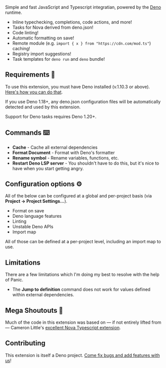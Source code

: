 Simple and fast JavaScript and Typescript integratian, powered by the
[Deno](https://deno.land) runtime.

- Inline typechecking, completions, code actions, and more!
- Tasks for Nova derived from deno.json!
- Code linting!
- Automatic formatting on save!
- Remote module (e.g. `import { x } from "https://cdn.com/mod.ts"`) caching!
- Registry import suggestions!
- Task templates for `deno run` and `deno` bundle!

## Requirements 🎒

To use this extension, you must have Deno installed (v.1.10.3 or above).
[Here's how you can do that](https://deno.land/#installation).

If you use Deno 1.18+, any deno.json configuration files will be automatically
detected and used by this extension.

Support for Deno tasks requires Deno 1.20+.

## Commands ⌨️

- **Cache** - Cache all external dependencies
- **Format Document** - Format with Deno's formatter
- **Rename symbol** - Rename variables, functions, etc.
- **Restart Deno LSP server** - You shouldn't have to do this, but it's nice to
  have when you start getting angry.

## Configuration options ⚙️

All of the below can be configured at a global and per-project basis (via
**Project → Project Settings...**).

- Format on save
- Deno language features
- Linting
- Unstable Deno APIs
- Import map

All of those can be defined at a per-project level, including an import map to
use.

## Limitations

There are a few limitations which I'm doing my best to resolve with the help of
Panic.

- The **Jump to definition** command does not work for values defined within
  external dependencies.

## Mega Shoutouts 📣

Much of the code in this extension was based on — if not entirely lifted from —
Cameron Little's
[excellent Nova Typescript extension](https://github.com/apexskier/nova-typescript).

## Contributing

This extension is itself a Deno project.
[Come fix bugs and add features with us](https://github.com/sgwilym/nova-deno)!

